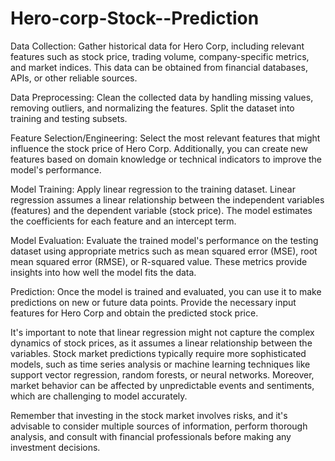 # Hero-corp-Stock--Prediction
Data Collection: Gather historical data for Hero Corp, including relevant features such as stock price, trading volume, company-specific metrics, and market indices. This data can be obtained from financial databases, APIs, or other reliable sources.

Data Preprocessing: Clean the collected data by handling missing values, removing outliers, and normalizing the features. Split the dataset into training and testing subsets.

Feature Selection/Engineering: Select the most relevant features that might influence the stock price of Hero Corp. Additionally, you can create new features based on domain knowledge or technical indicators to improve the model's performance.

Model Training: Apply linear regression to the training dataset. Linear regression assumes a linear relationship between the independent variables (features) and the dependent variable (stock price). The model estimates the coefficients for each feature and an intercept term.

Model Evaluation: Evaluate the trained model's performance on the testing dataset using appropriate metrics such as mean squared error (MSE), root mean squared error (RMSE), or R-squared value. These metrics provide insights into how well the model fits the data.

Prediction: Once the model is trained and evaluated, you can use it to make predictions on new or future data points. Provide the necessary input features for Hero Corp and obtain the predicted stock price.

It's important to note that linear regression might not capture the complex dynamics of stock prices, as it assumes a linear relationship between the variables. Stock market predictions typically require more sophisticated models, such as time series analysis or machine learning techniques like support vector regression, random forests, or neural networks. Moreover, market behavior can be affected by unpredictable events and sentiments, which are challenging to model accurately.

Remember that investing in the stock market involves risks, and it's advisable to consider multiple sources of information, perform thorough analysis, and consult with financial professionals before making any investment decisions.
